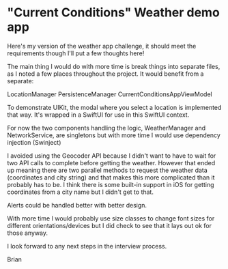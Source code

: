 # "Current Conditions" Weather demo app

Here's my version of the weather app challenge, it should meet the requirements though I'll put a few thoughts here!

The main thing I would do with more time is break things into separate files, as I noted a few places throughout the project. It would benefit from a separate:

LocationManager
PersistenceManager
CurrentConditionsAppViewModel

To demonstrate UIKit, the modal where you select a location is implemented that way. It's wrapped in a SwiftUI for use in this SwiftUI context.

For now the two components handling the logic, WeatherManager and NetworkService, are singletons but with more time I would use dependency injection (Swinject)

I avoided using the Geocoder API because I didn't want to have to wait for two API calls to complete before getting the weather. However that ended up meaning there are two parallel methods to request the weather data (coordinates and city string) and that makes this more complicated than it probably has to be. I think there is some built-in support in iOS for getting coordinates from a city name but I didn't get to that.

Alerts could be handled better with better design.

With more time I would probably use size classes to change font sizes for different orientations/devices but I did check to see that it lays out ok for those anyway.

I look forward to any next steps in the interview process.

Brian